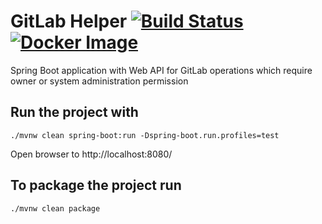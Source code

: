 GitLab Helper  [![Build Status](https://github.com/vaulttec/gitlab-helper/actions/workflows/build.yml/badge.svg)](https://github.com/vaulttec/gitlab-helper/actions/workflows/build.yml) [![Docker Image](https://img.shields.io/docker/pulls/tjuerge/gitlab-helper.svg)](https://hub.docker.com/r/tjuerge/gitlab-helper)
===============

Spring Boot application with Web API for GitLab operations which require owner or system administration permission


## Run the project with

```
./mvnw clean spring-boot:run -Dspring-boot.run.profiles=test
```

Open browser to http://localhost:8080/


## To package the project run

```
./mvnw clean package
```
